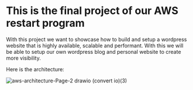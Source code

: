 # This is the final project of our AWS restart program

With this project we want to showcase how to build and setup a wordpress website that is highly available,
scalable and performant. With this we will be able to setup our own wordpress blog and personal website to create
more visibility.

Here is the architecture:

![aws-architecture-Page-2 drawio (convert io)(3)](https://github.com/user-attachments/assets/e1a54764-b95a-4c03-a29a-0d282d4e9cc1)
